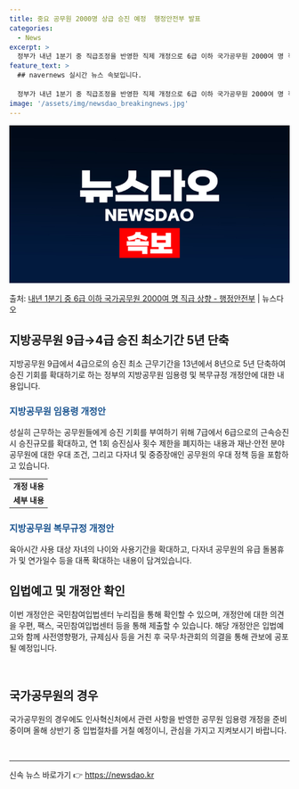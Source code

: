 ```yaml
---
title: 중요 공무원 2000명 상급 승진 예정  행정안전부 발표
categories:
  - News
excerpt: >
  정부가 내년 1분기 중 직급조정을 반영한 직제 개정으로 6급 이하 국가공무원 2000여 명 직급상향 관련 절…
feature_text: >
  ## navernews 실시간 뉴스 속보입니다.

  정부가 내년 1분기 중 직급조정을 반영한 직제 개정으로 6급 이하 국가공무원 2000여 명 직급상향 관련 절…
image: '/assets/img/newsdao_breakingnews.jpg'
---
```


![뉴스다오 속보](/assets/img/newsdao_breakingnews.jpg)

<p>출처: <a href="https://newsdao.kr/3532" rel="dofollow">내년 1분기 중 6급 이하 국가공무원 2000여 명 직급 상향 - 행정안전부</a> | 뉴스다오</p>

<h2 data-ke-size="size26">지방공무원 9급→4급 승진 최소기간 5년 단축</h2>
<p data-ke-size="size16">지방공무원 9급에서 4급으로의 승진 최소 근무기간을 13년에서 8년으로 5년 단축하여 승진 기회를 확대하기로 하는 정부의 지방공무원 임용령 및 복무규정 개정안에 대한 내용입니다.</p>

<h3><b><span style="color: #1a5490;">지방공무원 임용령 개정안</span></b></h3>
<p data-ke-size="size16">성실히 근무하는 공무원들에게 승진 기회를 부여하기 위해 7급에서 6급으로의 근속승진 시 승진규모를 확대하고, 연 1회 승진심사 횟수 제한을 폐지하는 내용과 재난·안전 분야 공무원에 대한 우대 조건, 그리고 다자녀 및 중증장애인 공무원의 우대 정책 등을 포함하고 있습니다.</p>

<table>
  <tr>
    <td style="text-align: center; height: 17px;"><b>개정 내용</b></td>
  </tr>
  <tr>
    <td style="text-align: center; height: 17px;"><b>세부 내용</b></td>
  </tr>
</table>

<h3><b><span style="color: #1a5490;">지방공무원 복무규정 개정안</span></b></h3>
<p data-ke-size="size16">육아시간 사용 대상 자녀의 나이와 사용기간을 확대하고, 다자녀 공무원의 유급 돌봄휴가 및 연가일수 등을 대폭 확대하는 내용이 담겨있습니다.</p>

<h2 data-ke-size="size26">입법예고 및 개정안 확인</h2>
<p data-ke-size="size16">이번 개정안은 국민참여입법센터 누리집을 통해 확인할 수 있으며, 개정안에 대한 의견을 우편, 팩스, 국민참여입법센터 등을 통해 제출할 수 있습니다. 해당 개정안은 입법예고와 함께 사전영향평가, 규제심사 등을 거친 후 국무·차관회의 의결을 통해 관보에 공포될 예정입니다.</p>

<p data-ke-size="size16">&nbsp;</p>

<h2 data-ke-size="size26">국가공무원의 경우</h2>
<p data-ke-size="size16">국가공무원의 경우에도 인사혁신처에서 관련 사항을 반영한 공무원 임용령 개정을 준비 중이며 올해 상반기 중 입법절차를 거칠 예정이니, 관심을 가지고 지켜보시기 바랍니다.</p>

<p data-ke-size="size16">&nbsp;</p>

<hr>

신속 뉴스 바로가기 👉 <a href="https://newsdao.kr" rel="dofollow">https://newsdao.kr</a>



